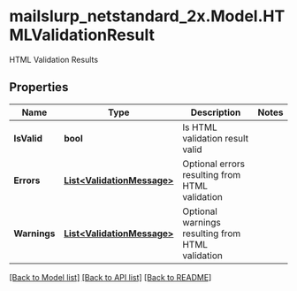 # mailslurp_netstandard_2x.Model.HTMLValidationResult
HTML Validation Results

## Properties

Name | Type | Description | Notes
------------ | ------------- | ------------- | -------------
**IsValid** | **bool** | Is HTML validation result valid | 
**Errors** | [**List&lt;ValidationMessage&gt;**](ValidationMessage) | Optional errors resulting from HTML validation | 
**Warnings** | [**List&lt;ValidationMessage&gt;**](ValidationMessage) | Optional warnings resulting from HTML validation | 

[[Back to Model list]](../README#documentation-for-models) [[Back to API list]](../README#documentation-for-api-endpoints) [[Back to README]](../README)

